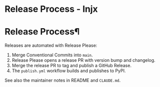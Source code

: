 # Release Process - Injx

[ ](https://github.com/QriusGlobal/injx/edit/master/docs/releases.md "Edit this page")

# Release Process¶

Releases are automated with Release Please:

  1. Merge Conventional Commits into `main`.
  2. Release Please opens a release PR with version bump and changelog.
  3. Merge the release PR to tag and publish a GitHub Release.
  4. The `publish.yml` workflow builds and publishes to PyPI.

See also the maintainer notes in README and `CLAUDE.md`.